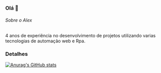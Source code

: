 ### Olá 👋


###### Sobre o Alex
4 anos de experiência no desenvolvimento de projetos utilizando varias tecnologias de automação web e Rpa.

### Detalhes

[![Anurag's GitHub stats](https://github-readme-stats.vercel.app/api?username=Viper0333&show_icons=true&theme=dark)](https://github.com/anuraghazra/github-readme-stats)

